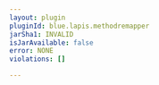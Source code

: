 ```yaml
---
layout: plugin
pluginId: blue.lapis.methodremapper
jarSha1: INVALID
isJarAvailable: false
error: NONE
violations: []

---
```

